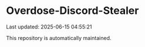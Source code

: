 # Overdose-Discord-Stealer

Last updated: 2025-06-15 04:55:21

This repository is automatically maintained.
